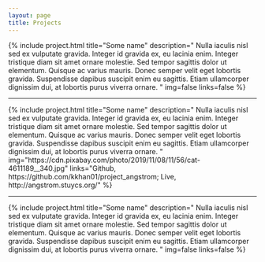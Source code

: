 ```yaml
---
layout: page
title: Projects
---
```


<style>
 h3 {
   display:inline;
 }
 details summary::-webkit-details-marker {
   background: url(/assets/imgs/works/yay.gif) center no-repeat;
   color: transparent;
 }
 details[open] summary::-webkit-details-marker {
   background: url(/assets/imgs/works/karenblush.gif) center no-repeat;
   color: transparent;
 }
</style>

{%
    include project.html
    title="Some name"
    description="
    Nulla iaculis nisl sed ex vulputate gravida. Integer id gravida ex, eu lacinia enim. Integer
    tristique diam sit amet ornare molestie. Sed tempor sagittis dolor ut elementum. Quisque ac
    varius mauris. Donec semper velit eget lobortis gravida. Suspendisse dapibus suscipit enim eu
    sagittis. Etiam ullamcorper dignissim dui, at lobortis purus viverra ornare.
    "
    img=false
    links=false
%}
<hr>
{%
    include project.html
    title="Some name"
    description="
    Nulla iaculis nisl sed ex vulputate gravida. Integer id gravida ex, eu lacinia enim. Integer
    tristique diam sit amet ornare molestie. Sed tempor sagittis dolor ut elementum. Quisque ac
    varius mauris. Donec semper velit eget lobortis gravida. Suspendisse dapibus suscipit enim eu
    sagittis. Etiam ullamcorper dignissim dui, at lobortis purus viverra ornare.
    "
    img="https://cdn.pixabay.com/photo/2019/11/08/11/56/cat-4611189__340.jpg"
    links="Github, https://github.com/kkhan01/project_angstrom; Live, http://angstrom.stuycs.org/"
%}
<hr>
{%
    include project.html
    title="Some name"
    description="
    Nulla iaculis nisl sed ex vulputate gravida. Integer id gravida ex, eu lacinia enim. Integer
    tristique diam sit amet ornare molestie. Sed tempor sagittis dolor ut elementum. Quisque ac
    varius mauris. Donec semper velit eget lobortis gravida. Suspendisse dapibus suscipit enim eu
    sagittis. Etiam ullamcorper dignissim dui, at lobortis purus viverra ornare.
    "
    img=false
    links=false
%}
